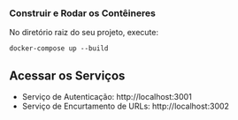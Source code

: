 ### Construir e Rodar os Contêineres

No diretório raiz do seu projeto, execute:

```
docker-compose up --build
```

## Acessar os Serviços

- Serviço de Autenticação: http://localhost:3001
- Serviço de Encurtamento de URLs: http://localhost:3002
